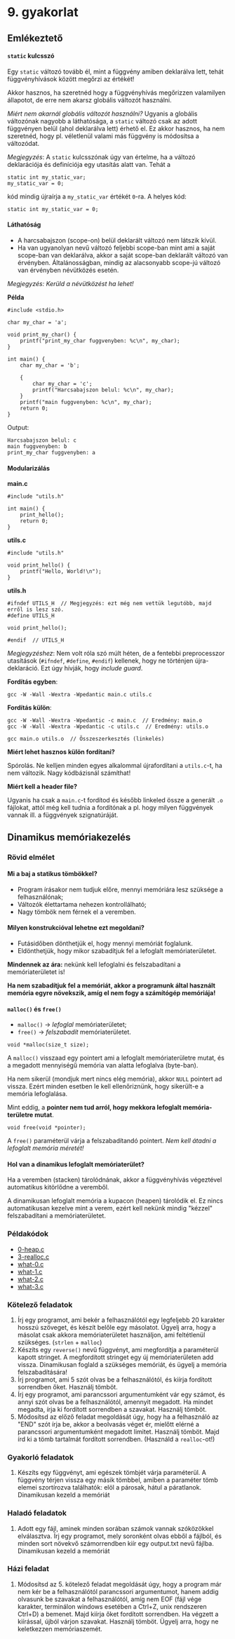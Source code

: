 # 9. gyakorlat

## Emlékeztető

#### `static` kulcsszó

Egy `static` változó tovább él, mint a függvény amiben deklarálva lett, tehát függvényhívások között megőrzi az értékét!

Akkor hasznos, ha szeretnéd hogy a függvényhívás megőrizzen valamilyen állapotot, de erre nem akarsz globális változót használni.

*Miért nem akarnál globális változót használni?* Ugyanis a globális változónak nagyobb a láthatósága, a `static` változó csak az adott függvényen belül (ahol deklarálva lett) érhető el. Ez akkor hasznos, ha nem szeretnéd, hogy pl. véletlenül valami más függvény is módosítsa a változódat.

*Megjegyzés*: A `static` kulcsszónak úgy van értelme, ha a változó deklarációja és definíciója egy utasítás alatt van. Tehát a
```
static int my_static_var;
my_static_var = 0;
```
kód mindig újraírja a `my_static_var` értékét `0`-ra. A helyes kód:
```
static int my_static_var = 0;
```

#### Láthatóság

- A harcsabajszon (scope-on) belül deklarált változó nem látszik kívül.
- Ha van ugyanolyan nevű változó feljebbi scope-ban mint ami a saját scope-ban van deklarálva, akkor a saját scope-ban deklarált változó van érvényben. Általánosságban, mindig az alacsonyabb scope-jú változó van érvényben névütközés esetén.

*Megjegyzés: Kerüld a névütközést ha lehet!*

**Példa**

```
#include <stdio.h>

char my_char = 'a';

void print_my_char() {
    printf("print_my_char fuggvenyben: %c\n", my_char);
}

int main() {
    char my_char = 'b';

    {
        char my_char = 'c';
        printf("Harcsabajszon belul: %c\n", my_char);
    }
    printf("main fuggvenyben: %c\n", my_char);
    return 0;
}
```
Output:
```
Harcsabajszon belul: c
main fuggvenyben: b
print_my_char fuggvenyben: a
```

#### Modularizálás

**main.c**

```
#include "utils.h"

int main() {
    print_hello();
    return 0;
}
```

**utils.c**

```
#include "utils.h"

void print_hello() {
    printf("Hello, World!\n");
}
```

**utils.h**

```
#ifndef UTILS_H  // Megjegyzés: ezt még nem vettük legutóbb, majd erről is lesz szó.
#define UTILS_H

void print_hello();

#endif  // UTILS_H
```

*Megjegyzéshez*: Nem volt róla szó múlt héten, de a fentebbi preprocesszor utasítások (`#ifndef`, `#define`, `#endif`) kellenek, hogy ne történjen újra-deklaráció. Ezt úgy hívják, hogy *include guard*. 

**Fordítás egyben**:
```
gcc -W -Wall -Wextra -Wpedantic main.c utils.c
```

**Fordítás külön**:
```
gcc -W -Wall -Wextra -Wpedantic -c main.c  // Eredmény: main.o
gcc -W -Wall -Wextra -Wpedantic -c utils.c  // Eredmény: utils.o

gcc main.o utils.o  // Összeszerkesztés (linkelés)
```

**Miért lehet hasznos külön fordítani?**

Spórolás. Ne kelljen minden egyes alkalommal újrafordítani a `utils.c`-t, ha nem változik. Nagy kódbázisnál számíthat!

**Miért kell a header file?**

Ugyanis ha csak a `main.c`-t fordítod és később linkeled össze a generált `.o` fájlokat, attól még kell tudnia a fordítónak a pl. hogy milyen függvények vannak ill. a függvények szignatúráját.

## Dinamikus memóriakezelés

### Rövid elmélet

#### Mi a baj a statikus tömbökkel?

- Program írásakor nem tudjuk előre, mennyi memóriára lesz szüksége a felhasználónak;
- Változók élettartama nehezen kontrollálható;
- Nagy tömbök nem férnek el a veremben.

#### Milyen konstrukcióval lehetne ezt megoldani?

- Futásidőben dönthetjük el, hogy mennyi memóriát foglalunk.
- Eldönthetjük, hogy mikor szabadítjuk fel a lefoglalt memóriaterületet.

**Mindennek az ára:** nekünk kell lefoglalni és felszabadítani a memóriaterületet is!

**Ha nem szabadítjuk fel a memóriát, akkor a programunk által használt memória egyre növekszik, amíg el nem fogy a számítógép memóriája!**


#### `malloc()` és `free()`

- `malloc()` -> *lefoglal* memóriaterületet;
- `free()` -> *felszabadít* memóriaterületet.

```
void *malloc(size_t size);
```

A `malloc()` visszaad egy pointert ami a lefoglalt memóriaterületre mutat, és a megadott mennyiségű memória van alatta lefoglalva (byte-ban).

Ha nem sikerül (mondjuk mert nincs elég memória), akkor `NULL` pointert ad vissza. Ezért minden esetben le kell ellenőriznünk, hogy sikerült-e a memória lefoglalása.

Mint eddig, a **pointer nem tud arról, hogy mekkora lefoglalt memória-területre mutat**.

```
void free(void *pointer);
```

A `free()` paraméterül várja a felszabadítandó pointert. *Nem kell átadni a lefoglalt memória méretét!*

#### Hol van a dinamikus lefoglalt memóriaterület?

Ha a veremben (stacken) tárolódnának, akkor a függvényhívás végeztével automatikus kitörlődne a veremből.

A dinamikusan lefoglalt memória a kupacon (heapen) tárolódik el. Ez nincs automatikusan kezelve mint a verem, ezért kell nekünk mindig "kézzel" felszabadítani a memóriaterületet.

### Példakódok

- [0-heap.c](0-heap.c)
- [3-realloc.c](3-realloc.c)
- [what-0.c](what-0.c)
- [what-1.c](what-1.c)
- [what-2.c](what-2.c)
- [what-3.c](what-3.c)

### Kötelező feladatok

1. Írj egy programot, ami bekér a felhasználótól egy legfeljebb 20 karakter hosszú szöveget, és készít belőle egy másolatot. Ügyelj arra, hogy a másolat csak akkora memóriaterületet használjon, ami feltétlenül szükséges. (`strlen` + `malloc`)
2. Készíts egy `reverse()` nevű függvényt, ami megfordítja a paraméterül kapott stringet. A megfordított stringet egy új memóriaterületen add vissza. Dinamikusan foglald a szükséges memóriát, és ügyelj a memória felszabadítására!
3. Írj programot, ami 5 szót olvas be a felhasználótól, és kiírja fordított sorrendben őket. Használj tömböt.
4. Írj egy programot, ami parancssori argumentumként vár egy számot, és annyi szót olvas be a felhasználótól, amennyit megadott. Ha mindet megadta, írja ki fordított sorrendben a szavakat. Használj tömböt.
5. Módosítsd az előző feladat megoldását úgy, hogy ha a felhasználó az "END" szót írja be, akkor a beolvasás véget ér, mielőtt elérné a parancssori argumentumként megadott limitet. Használj tömböt. Majd írd ki a tömb tartalmát fordított sorrendben. (Használd a `realloc`-ot!)

### Gyakorló feladatok

1. Készíts egy függvényt, ami egészek tömbjét várja paraméterül. A függvény térjen vissza egy másik tömbbel, amiben a paraméter tömb elemei szortírozva találhatók: elöl a párosak, hátul a páratlanok. Dinamikusan kezeld a memóriát

### Haladó feladatok

1. Adott egy fájl, aminek minden sorában számok vannak szóközökkel elválasztva. Írj egy programot, mely soronként olvas ebből a fájlból, és minden sort növekvő számorrendben kiír egy output.txt nevű fájlba. Dinamikusan kezeld a memóriát

### Házi feladat

1. Módosítsd az 5. kötelező feladat megoldását úgy, hogy a program már nem kér be a felhasználótól parancssori argumentumot, hanem addig olvasunk be szavakat a felhasználótól, amíg nem EOF (fájl vége karakter, terminálon windows esetében a Ctrl+Z, unix rendszeren Ctrl+D) a bemenet. Majd kiírja őket fordított sorrendben. Ha végzett a kiírással, újból várjon szavakat. Használj tömböt. Ügyelj arra, hogy ne keletkezzen memóriaszemét.
